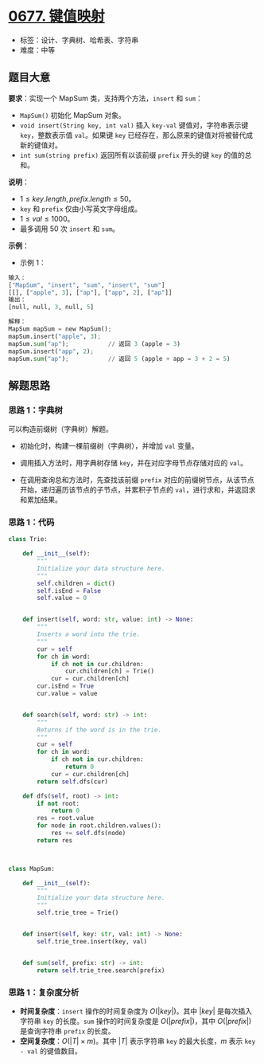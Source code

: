 # [0677. 键值映射](https://leetcode.cn/problems/map-sum-pairs/)

- 标签：设计、字典树、哈希表、字符串
- 难度：中等

## 题目大意

**要求**：实现一个 MapSum 类，支持两个方法，`insert` 和 `sum`：

- `MapSum()` 初始化 MapSum 对象。
- `void insert(String key, int val)` 插入 `key-val` 键值对，字符串表示键 `key`，整数表示值 `val`。如果键 `key` 已经存在，那么原来的键值对将被替代成新的键值对。
- `int sum(string prefix)` 返回所有以该前缀 `prefix` 开头的键 `key` 的值的总和。

**说明**：

- $1 \le key.length, prefix.length \le 50$。
- `key` 和 `prefix` 仅由小写英文字母组成。
- $1 \le val \le 1000$。
- 最多调用 $50$ 次 `insert` 和 `sum`。

**示例**：

- 示例 1：

```python
输入：
["MapSum", "insert", "sum", "insert", "sum"]
[[], ["apple", 3], ["ap"], ["app", 2], ["ap"]]
输出：
[null, null, 3, null, 5]

解释：
MapSum mapSum = new MapSum();
mapSum.insert("apple", 3);  
mapSum.sum("ap");           // 返回 3 (apple = 3)
mapSum.insert("app", 2);    
mapSum.sum("ap");           // 返回 5 (apple + app = 3 + 2 = 5)
```

## 解题思路

### 思路 1：字典树

可以构造前缀树（字典树）解题。

- 初始化时，构建一棵前缀树（字典树），并增加 `val` 变量。

- 调用插入方法时，用字典树存储 `key`，并在对应字母节点存储对应的 `val`。
- 在调用查询总和方法时，先查找该前缀 `prefix` 对应的前缀树节点，从该节点开始，递归遍历该节点的子节点，并累积子节点的 `val`，进行求和，并返回求和累加结果。

### 思路 1：代码

```python
class Trie:

    def __init__(self):
        """
        Initialize your data structure here.
        """
        self.children = dict()
        self.isEnd = False
        self.value = 0


    def insert(self, word: str, value: int) -> None:
        """
        Inserts a word into the trie.
        """
        cur = self
        for ch in word:
            if ch not in cur.children:
                cur.children[ch] = Trie()
            cur = cur.children[ch]
        cur.isEnd = True
        cur.value = value


    def search(self, word: str) -> int:
        """
        Returns if the word is in the trie.
        """
        cur = self
        for ch in word:
            if ch not in cur.children:
                return 0
            cur = cur.children[ch]
        return self.dfs(cur)

    def dfs(self, root) -> int:
        if not root:
            return 0
        res = root.value
        for node in root.children.values():
            res += self.dfs(node)
        return res



class MapSum:

    def __init__(self):
        """
        Initialize your data structure here.
        """
        self.trie_tree = Trie()


    def insert(self, key: str, val: int) -> None:
        self.trie_tree.insert(key, val)


    def sum(self, prefix: str) -> int:
        return self.trie_tree.search(prefix)
```

### 思路 1：复杂度分析

- **时间复杂度**：`insert` 操作的时间复杂度为 $O(|key|)$。其中 $|key|$ 是每次插入字符串 `key` 的长度。`sum` 操作的时间复杂度是 $O(|prefix|)$，其中 $O(| prefix |)$ 是查询字符串 `prefix` 的长度。
- **空间复杂度**：$O(|T| \times m)$。其中 $|T|$ 表示字符串 `key` 的最大长度，$m$ 表示 `key - val` 的键值数目。